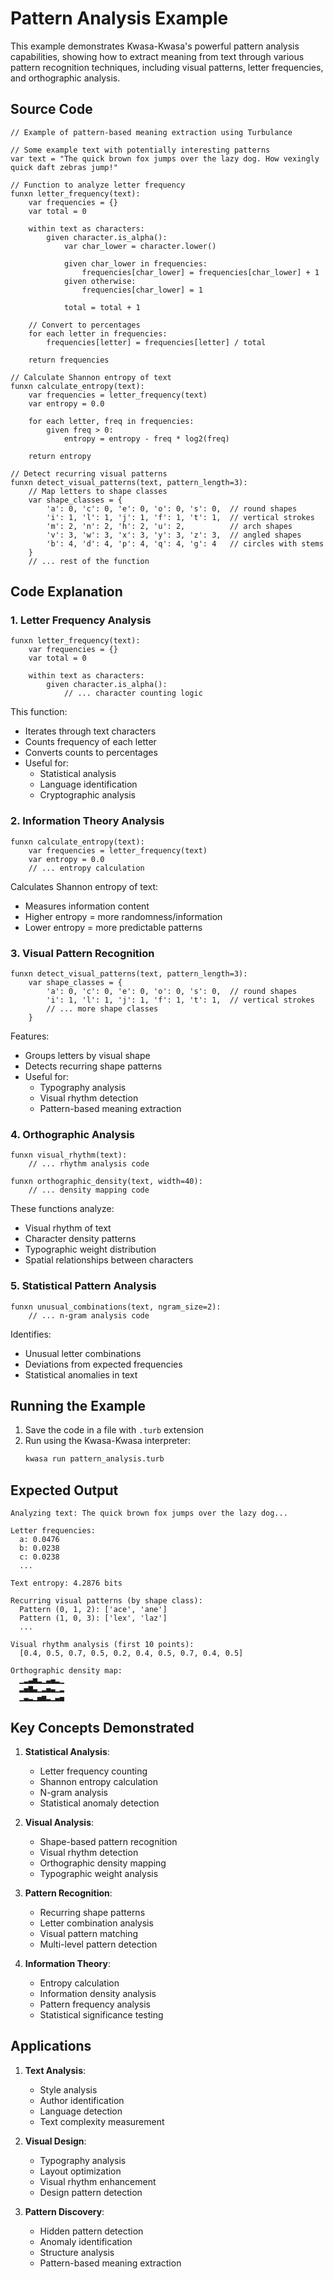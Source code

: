 # Pattern Analysis Example

This example demonstrates Kwasa-Kwasa's powerful pattern analysis capabilities, showing how to extract meaning from text through various pattern recognition techniques, including visual patterns, letter frequencies, and orthographic analysis.

## Source Code

```turbulance
// Example of pattern-based meaning extraction using Turbulance

// Some example text with potentially interesting patterns
var text = "The quick brown fox jumps over the lazy dog. How vexingly quick daft zebras jump!"

// Function to analyze letter frequency
funxn letter_frequency(text):
    var frequencies = {}
    var total = 0
    
    within text as characters:
        given character.is_alpha():
            var char_lower = character.lower()
            
            given char_lower in frequencies:
                frequencies[char_lower] = frequencies[char_lower] + 1
            given otherwise:
                frequencies[char_lower] = 1
                
            total = total + 1
    
    // Convert to percentages
    for each letter in frequencies:
        frequencies[letter] = frequencies[letter] / total
    
    return frequencies

// Calculate Shannon entropy of text
funxn calculate_entropy(text):
    var frequencies = letter_frequency(text)
    var entropy = 0.0
    
    for each letter, freq in frequencies:
        given freq > 0:
            entropy = entropy - freq * log2(freq)
    
    return entropy

// Detect recurring visual patterns
funxn detect_visual_patterns(text, pattern_length=3):
    // Map letters to shape classes
    var shape_classes = {
        'a': 0, 'c': 0, 'e': 0, 'o': 0, 's': 0,  // round shapes
        'i': 1, 'l': 1, 'j': 1, 'f': 1, 't': 1,  // vertical strokes
        'm': 2, 'n': 2, 'h': 2, 'u': 2,          // arch shapes
        'v': 3, 'w': 3, 'x': 3, 'y': 3, 'z': 3,  // angled shapes
        'b': 4, 'd': 4, 'p': 4, 'q': 4, 'g': 4   // circles with stems
    }
    // ... rest of the function
```

## Code Explanation

### 1. Letter Frequency Analysis

```turbulance
funxn letter_frequency(text):
    var frequencies = {}
    var total = 0
    
    within text as characters:
        given character.is_alpha():
            // ... character counting logic
```

This function:
- Iterates through text characters
- Counts frequency of each letter
- Converts counts to percentages
- Useful for:
  - Statistical analysis
  - Language identification
  - Cryptographic analysis

### 2. Information Theory Analysis

```turbulance
funxn calculate_entropy(text):
    var frequencies = letter_frequency(text)
    var entropy = 0.0
    // ... entropy calculation
```

Calculates Shannon entropy of text:
- Measures information content
- Higher entropy = more randomness/information
- Lower entropy = more predictable patterns

### 3. Visual Pattern Recognition

```turbulance
funxn detect_visual_patterns(text, pattern_length=3):
    var shape_classes = {
        'a': 0, 'c': 0, 'e': 0, 'o': 0, 's': 0,  // round shapes
        'i': 1, 'l': 1, 'j': 1, 'f': 1, 't': 1,  // vertical strokes
        // ... more shape classes
    }
```

Features:
- Groups letters by visual shape
- Detects recurring shape patterns
- Useful for:
  - Typography analysis
  - Visual rhythm detection
  - Pattern-based meaning extraction

### 4. Orthographic Analysis

```turbulance
funxn visual_rhythm(text):
    // ... rhythm analysis code

funxn orthographic_density(text, width=40):
    // ... density mapping code
```

These functions analyze:
- Visual rhythm of text
- Character density patterns
- Typographic weight distribution
- Spatial relationships between characters

### 5. Statistical Pattern Analysis

```turbulance
funxn unusual_combinations(text, ngram_size=2):
    // ... n-gram analysis code
```

Identifies:
- Unusual letter combinations
- Deviations from expected frequencies
- Statistical anomalies in text

## Running the Example

1. Save the code in a file with `.turb` extension
2. Run using the Kwasa-Kwasa interpreter:
   ```bash
   kwasa run pattern_analysis.turb
   ```

## Expected Output

```
Analyzing text: The quick brown fox jumps over the lazy dog...

Letter frequencies:
  a: 0.0476
  b: 0.0238
  c: 0.0238
  ...

Text entropy: 4.2876 bits

Recurring visual patterns (by shape class):
  Pattern (0, 1, 2): ['ace', 'ane']
  Pattern (1, 0, 3): ['lex', 'laz']
  ...

Visual rhythm analysis (first 10 points):
  [0.4, 0.5, 0.7, 0.5, 0.2, 0.4, 0.5, 0.7, 0.4, 0.5]

Orthographic density map:
  ▁▂▃▅▂▁▃▄▂▁
  ▂▄▆▃▁▂▄▃▁▂
  ▁▃▂▁▄▅▂▁▃▄
```

## Key Concepts Demonstrated

1. **Statistical Analysis**:
   - Letter frequency counting
   - Shannon entropy calculation
   - N-gram analysis
   - Statistical anomaly detection

2. **Visual Analysis**:
   - Shape-based pattern recognition
   - Visual rhythm detection
   - Orthographic density mapping
   - Typographic weight analysis

3. **Pattern Recognition**:
   - Recurring shape patterns
   - Letter combination analysis
   - Visual pattern matching
   - Multi-level pattern detection

4. **Information Theory**:
   - Entropy calculation
   - Information density analysis
   - Pattern frequency analysis
   - Statistical significance testing

## Applications

1. **Text Analysis**:
   - Style analysis
   - Author identification
   - Language detection
   - Text complexity measurement

2. **Visual Design**:
   - Typography analysis
   - Layout optimization
   - Visual rhythm enhancement
   - Design pattern detection

3. **Pattern Discovery**:
   - Hidden pattern detection
   - Anomaly identification
   - Structure analysis
   - Pattern-based meaning extraction 